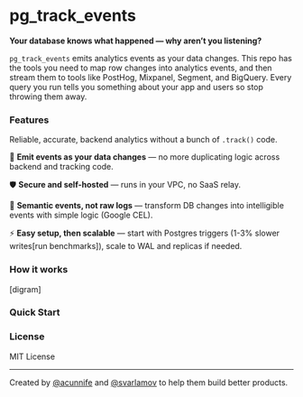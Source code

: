 # pg_track_events

**Your database knows what happened — why aren’t you listening?**

`pg_track_events` emits analytics events as your data changes. This repo has the tools you need to map row changes into analytics events, and then stream them to tools like PostHog, Mixpanel, Segment, and BigQuery. Every query you run tells you something about your app and users so stop throwing them away.

### Features

Reliable, accurate, backend analytics without a bunch of `.track()` code.

🔄 **Emit events as your data changes** — no more duplicating logic across backend and tracking code.

🛡️ **Secure and self-hosted** — runs in your VPC, no SaaS relay.

🧠 **Semantic events, not raw logs** — transform DB changes into intelligible events with simple logic (Google CEL).

⚡️ **Easy setup, then scalable** — start with Postgres triggers (1-3% slower writes[run benchmarks]), scale to WAL and replicas if needed.

### How it works

[digram]

### Quick Start

### License

MIT License

---

Created by [@acunnife](https://github.com/acunniffe) and [@svarlamov](https://github.com/svarlamov) to help them build better products.
